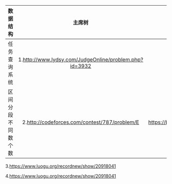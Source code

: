 数据结构 | **主席树** | 参考博客
:-: | :-: | :-:
任务查询系统 | 1.http://www.lydsy.com/JudgeOnline/problem.php?id=3932 | 
区间分段不同数个数 | 2.http://codeforces.com/contest/787/problem/E | https://blog.csdn.net/u011528035/article/details/70941621

3.https://www.luogu.org/recordnew/show/20918041

4.https://www.luogu.org/recordnew/show/20918041

